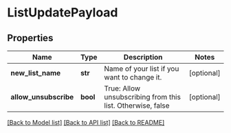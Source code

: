 # ListUpdatePayload

## Properties
Name | Type | Description | Notes
------------ | ------------- | ------------- | -------------
**new_list_name** | **str** | Name of your list if you want to change it. | [optional] 
**allow_unsubscribe** | **bool** | True: Allow unsubscribing from this list. Otherwise, false | [optional] 

[[Back to Model list]](../README.md#documentation-for-models) [[Back to API list]](../README.md#documentation-for-api-endpoints) [[Back to README]](../README.md)


